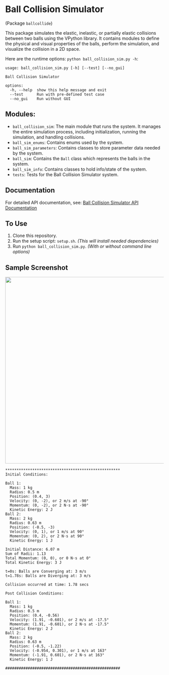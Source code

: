 
# Ball Collision Simulator
(Package `ballcollide`)

This package simulates the elastic, inelastic, or partially elastic collisions between two balls using the VPython library. It contains modules to define the physical and visual properties of the balls, perform the simulation, and visualize the collision in a 2D space.

Here are the runtime options: `python ball_collision_sim.py -h`:
```
usage: ball_collision_sim.py [-h] [--test] [--no_gui]

Ball Collision Simulator

options:
  -h, --help  show this help message and exit
  --test      Run with pre-defined test case
  --no_gui    Run without GUI
```

## Modules:
* `ball_collision_sim`: The main module that runs the system. It manages the entire simulation process, including initialization, running the simulation, and handling collisions.
* `ball_sim_enums`: Contains enums used by the system.
* `ball_sim_parameters`: Contains classes to store parameter data needed by the system.
* `ball_sim`: Contains the `Ball` class which represents the balls in the system.
* `ball_sim_info`: Contains classes to hold info/state of the system.
* `tests`: Tests for the Ball Collision Simulator system.

## Documentation
For detailed API documentation, see:
[Ball Collision Simulator API Documentation](https://jim-tooker.github.io/ballcollide/docs/ballcollide/index.html)

## To Use
1. Clone this repository.
2. Run the setup script: `setup.sh`.  *(This will install needed dependencies)*
3. Run `python ball_collision_sim.py`.  *(With or without command line options)*

## Sample Screenshot
<img width="593" src="https://github.com/user-attachments/assets/a516d23f-0fe0-47d2-af4c-532d17358fd7">

```
***************************************************
Initial Conditions:

Ball 1:
  Mass: 1 kg
  Radius: 0.5 m
  Position: (0.4, 3)
  Velocity: (0, -2), or 2 m/s at -90°
  Momentum: (0, -2), or 2 N⋅s at -90°
  Kinetic Energy: 2 J
Ball 2:
  Mass: 2 kg
  Radius: 0.63 m
  Position: (-0.5, -3)
  Velocity: (0, 1), or 1 m/s at 90°
  Momentum: (0, 2), or 2 N⋅s at 90°
  Kinetic Energy: 1 J

Initial Distance: 6.07 m
Sum of Radii: 1.13
Total Momentum: (0, 0), or 0 N⋅s at 0°
Total Kinetic Energy: 3 J

t=0s: Balls are Converging at: 3 m/s
t=1.78s: Balls are Diverging at: 3 m/s

Collision occurred at time: 1.78 secs

Post Collision Conditions:

Ball 1:
  Mass: 1 kg
  Radius: 0.5 m
  Position: (0.4, -0.56)
  Velocity: (1.91, -0.601), or 2 m/s at -17.5°
  Momentum: (1.91, -0.601), or 2 N⋅s at -17.5°
  Kinetic Energy: 2 J
Ball 2:
  Mass: 2 kg
  Radius: 0.63 m
  Position: (-0.5, -1.22)
  Velocity: (-0.954, 0.301), or 1 m/s at 163°
  Momentum: (-1.91, 0.601), or 2 N⋅s at 163°
  Kinetic Energy: 1 J

###################################################
```
